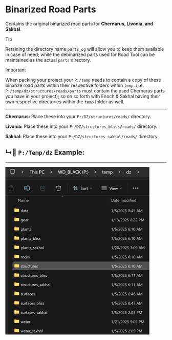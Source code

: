 # Binarized Road Parts
Contains the original binarized road parts for **Chernarus, Livonia, and Sakhal**.


> [!TIP]
> Retaining the directory name `parts_og` will allow you to keep them available in case of need; while the debinarized parts used for Road Tool can be maintained as the actual `parts` directory.

> [!IMPORTANT]
> When packing your project your `P:/temp` needs to contain a copy of these binarize road parts within their respective folders within `temp`. (i.e. `P:/temp/dz/structures/roads/parts` must contain the used Chernarus parts you have in your project); so on so forth with Enoch & Sakhal having their own respective directories within the `temp` folder as well.

---
**Chernarus:** Place these into your `P:/DZ/structures/roads/` directory.

**Livonia:** Place these into your `P:/DZ/structures_bliss/roads/` directory.

**Sakhal:** Place these into your `P:/DZ/structures_sakhal/roads/` directory.

## ↳📁 `P:/Temp/dz` Example:
---
<img src="example.png" width="450">